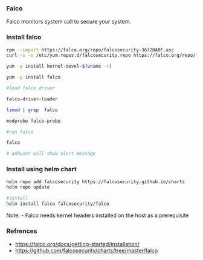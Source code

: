 ### Falco
Falco monitors system call to secure your system.

### Install falco

```bash
rpm --import https://falco.org/repo/falcosecurity-3672BA8F.asc
curl -s -o /etc/yum.repos.d/falcosecurity.repo https://falco.org/repo/falcosecurity-rpm.repo

yum -y install kernel-devel-$(uname -r)

yum -y install falco

#load falco driver

falco-driver-loader

lsmod | grep  falco

modprobe falco-probe

#run falco

falco

# adduser will show alert message

```

### Install using helm chart

```bash
helm repo add falcosecurity https://falcosecurity.github.io/charts
helm repo update

#install
helm install falco falcosecurity/falco
```

Note: - Falco needs kernel headers installed on the host as a prerequisite

### Refrences
- https://falco.org/docs/getting-started/installation/
- https://github.com/falcosecurity/charts/tree/master/falco